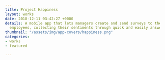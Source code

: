 ```yaml
---
title: Project Happiness
layout: works
date: 2018-12-11 03:42:27 +0000
details: A mobile app that lets managers create and send surveys to their direct report
  employees, collecting their sentiments through quick and easily answerable questions.
thumbnail: "/assets/img/app-covers/happiness.png"
categories:
- works
- featured

---
```

